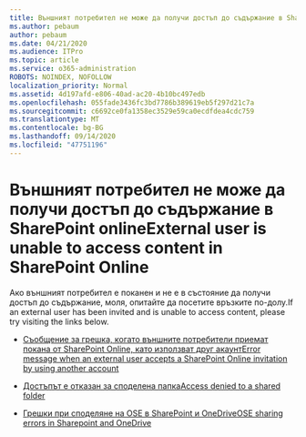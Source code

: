 ```yaml
---
title: Външният потребител не може да получи достъп до съдържание в SharePoint online
ms.author: pebaum
author: pebaum
ms.date: 04/21/2020
ms.audience: ITPro
ms.topic: article
ms.service: o365-administration
ROBOTS: NOINDEX, NOFOLLOW
localization_priority: Normal
ms.assetid: 4d197afd-e806-40ad-ac20-4b10bc497edb
ms.openlocfilehash: 055fade3436fc3bd7786b389619eb5f297d21c7a
ms.sourcegitcommit: c6692ce0fa1358ec3529e59ca0ecdfdea4cdc759
ms.translationtype: MT
ms.contentlocale: bg-BG
ms.lasthandoff: 09/14/2020
ms.locfileid: "47751196"
---
```

# <a name="external-user-is-unable-to-access-content-in-sharepoint-online"></a><span data-ttu-id="c5205-102">Външният потребител не може да получи достъп до съдържание в SharePoint online</span><span class="sxs-lookup"><span data-stu-id="c5205-102">External user is unable to access content in SharePoint Online</span></span>

<span data-ttu-id="c5205-103">Ако външният потребител е поканен и не е в състояние да получи достъп до съдържание, моля, опитайте да посетите връзките по-долу.</span><span class="sxs-lookup"><span data-stu-id="c5205-103">If an external user has been invited and is unable to access content, please try visiting the links below.</span></span>

- [<span data-ttu-id="c5205-104">Съобщение за грешка, когато външните потребители приемат покана от SharePoint Online, като използват друг акаунт</span><span class="sxs-lookup"><span data-stu-id="c5205-104">Error message when an external user accepts a SharePoint Online invitation by using another account</span></span>](https://docs.microsoft.com/sharepoint/support/sharing-and-permissions/error-when-external-user-accepts-an-invitation-by-using-another-account)

- [<span data-ttu-id="c5205-105">Достъпът е отказан за споделена папка</span><span class="sxs-lookup"><span data-stu-id="c5205-105">Access denied to a shared folder</span></span>](https://docs.microsoft.com/sharepoint/support/sharing-and-permissions/cannot-access-shared-folder)

- [<span data-ttu-id="c5205-106">Грешки при споделяне на OSE в SharePoint и OneDrive</span><span class="sxs-lookup"><span data-stu-id="c5205-106">OSE sharing errors in Sharepoint and OneDrive</span></span>](https://docs.microsoft.com/sharepoint/sharepoint-onedrive-error-message)

